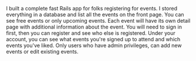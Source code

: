 I built a complete fast Rails app for folks registering for events.
I stored everything in a database and list all the events on the front page.
You can see free events or only upcoming events.
Each event will have its own detail page with additional information about the event.
You will need to sign in first, then you can register and see who else is registered.
Under your account, you can see what events you're signed up to attend and which events you've liked.
Only users who have admin privileges, can add new events or edit existing events.
